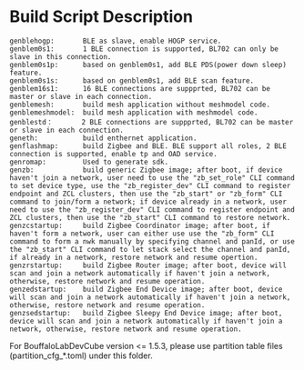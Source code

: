 #  Build Script Description  
    genblehogp:       BLE as slave, enable HOGP service.
    genblem0s1:       1 BLE connection is supported, BL702 can only be slave in this connection.
    genblem0s1p:      based on genblem0s1, add BLE PDS(power down sleep) feature.
    genblem0s1s:      based on genblem0s1, add BLE scan feature.
    genblem16s1:      16 BLE connections are suppprted, BL702 can be master or slave in each connection.
    genblemesh:       build mesh application without meshmodel code.
    genblemeshmodel:  build mesh application with meshmodel code.
    genblestd：       2 BLE connections are suppprted, BL702 can be master or slave in each connection.
    geneth:           build enthernet application.
    genflashmap:      build Zigbee and BLE. BLE support all roles, 2 BLE connection is supported, enable tp and OAD service.
    genromap:         Used to generate sdk.
    genzb:            build generic Zigbee image; after boot, if device haven't join a network, user need to use the "zb_set_role" CLI command to set device type, use the "zb_register_dev" CLI command to register endpoint and ZCL clusters, then use the "zb_start" or "zb_form" CLI command to join/form a network; if device already in a network, user need to use the "zb_register_dev" CLI command to register endpoint and ZCL clusters, then use the "zb_start" CLI command to restore network.
    genzcstartup:     build Zigbee Coordinator image; after boot, if haven't form a network, user can either use use the "zb_form" CLI command to form a nwk manually by specifying channel and panId, or use the "zb_start" CLI command to let stack select the channel and panId, if already in a network, restore network and resume opertion.
    genzrstartup:     build Zigbee Router image; after boot, device will scan and join a network automatically if haven't join a network, otherwise, restore network and resume operation.
    genzedstartup:    build Zigbee End Device image; after boot, device will scan and join a network automatically if haven't join a network, otherwise, restore network and resume operation.
    genzsedstartup:   build Zigbee Sleepy End Device image; after boot, device will scan and join a network automatically if haven't join a network, otherwise, restore network and resume operation.

For BouffaloLabDevCube version <= 1.5.3, please use partition table files (partition_cfg_*.toml) under this folder.
